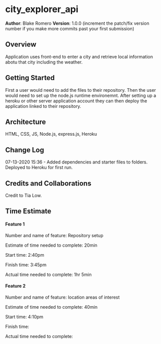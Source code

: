 # city_explorer_api

**Author**: Blake Romero
**Version**: 1.0.0 (increment the patch/fix version number if you make more commits past your first submission)

## Overview
<!-- Provide a high level overview of what this application is and why you are building it, beyond the fact that it's an assignment for this class. (i.e. What's your problem domain?) -->
Application uses front-end to enter a city and retrieve local information abotu that city including the weather.

## Getting Started
<!-- What are the steps that a user must take in order to build this app on their own machine and get it running? -->
First a user would need to add the files to their repository. Then the user would need to set up the node.js runtime environemnt. After setting up a heroku or other server application account they can then deploy the application linked to their repository.

## Architecture
<!-- Provide a detailed description of the application design. What technologies (languages, libraries, etc) you're using, and any other relevant design information. -->
HTML, CSS, JS, Node.js, express.js, Heroku

## Change Log
<!-- Use this area to document the iterative changes made to your application as each feature is successfully implemented. Use time stamps. Here's an examples:

01-01-2001 4:59pm - Application now has a fully-functional express server, with a GET route for the location resource. -->
07-13-2020 15:36 - Added dependencies and starter files to folders. Deployed to Heroku for first run.

## Credits and Collaborations
<!-- Give credit (and a link) to other people or resources that helped you build this application. -->
Credit to Tia Low.

## Time Estimate

#### Feature 1
Number and name of feature: Repository setup

Estimate of time needed to complete: 20min

Start time: 2:40pm

Finish time: 3:45pm

Actual time needed to complete: 1hr 5min

#### Feature 2
Number and name of feature: location areas of interest

Estimate of time needed to complete: 40min

Start time: 4:10pm

Finish time: 

Actual time needed to complete: 
